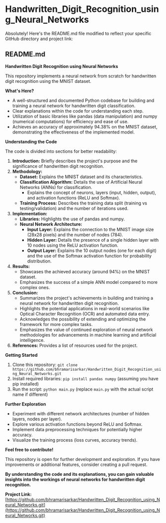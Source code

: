# Handwritten_Digit_Recognition_using_Neural_Networks
Absolutely! Here's the README.md file modified to reflect your specific GitHub directory and project link:

## README.md

**Handwritten Digit Recognition using Neural Networks**

This repository implements a neural network from scratch for handwritten digit recognition using the MNIST dataset. 

**What's Here?**

* A well-structured and documented Python codebase for building and training a neural network for handwritten digit classification. 
* Clear explanations within the code for understanding each step.
* Utilization of basic libraries like pandas (data manipulation) and numpy (numerical computations) for efficiency and ease of use.
* Achieves an accuracy of approximately 94.38% on the MNIST dataset, demonstrating the effectiveness of the implemented model.

**Understanding the Code**

The code is divided into sections for better readability:

1. **Introduction:** Briefly describes the project's purpose and the significance of handwritten digit recognition.
2. **Methodology:**
    * **Dataset:** Explains the MNIST dataset and its characteristics.
    * **Classification Algorithm:** Details the use of Artificial Neural Networks (ANNs) for classification. 
        * Explains the concept of neurons, layers (input, hidden, output), and activation functions (ReLU and Softmax).
    * **Training Process:** Describes the training data split (training vs testing/validation) and the number of iterations used.
3. **Implementation:**
    * **Libraries:**  Highlights the use of pandas and numpy.
    * **Neural Network Architecture:**
        * **Input Layer:**  Explains the connection to the MNIST image size (28x28 pixels) and the number of nodes (784).
        * **Hidden Layer:**  Details the presence of a single hidden layer with 10 nodes using the ReLU activation function.
        * **Output Layer:** Explains the 10 output nodes (one for each digit) and the use of the Softmax activation function for probability distribution.
4. **Results:** 
    * Showcases the achieved accuracy (around 94%) on the MNIST dataset.
    * Emphasizes the success of a simple ANN model compared to more complex ones.
5. **Conclusion:**
    * Summarizes the project's achievements in building and training a neural network for handwritten digit recognition.
    * Highlights the potential applications in real-world scenarios like Optical Character Recognition (OCR) and automated data entry.
    * Acknowledges the possibility of extending and optimizing the framework for more complex tasks.
    * Emphasizes the value of continued exploration of neural network methodologies for advancements in machine learning and artificial intelligence.
6. **References:** Provides a list of resources used for the project.

**Getting Started**

1. Clone this repository: `git clone https://github.com/bhramarisarkar/Handwritten_Digit_Recognition_using_Neural_Networks.git`
2. Install required libraries: `pip install pandas numpy` (assuming you have pip installed)
3. Run the script: `python main.py` (replace `main.py` with the actual script name if different)

**Further Exploration**

* Experiment with different network architectures (number of hidden layers, nodes per layer).
* Explore various activation functions beyond ReLU and Softmax.
* Implement data preprocessing techniques for potentially higher accuracy.
* Visualize the training process (loss curves, accuracy trends).

**Feel free to contribute!**

This repository is open for further development and exploration. If you have improvements or additional features, consider creating a pull request.

**By understanding the code and its explanations, you can gain valuable insights into the workings of neural networks for handwritten digit recognition.**

**Project Link:**  [https://github.com/bhramarisarkar/Handwritten_Digit_Recognition_using_Neural_Networks.git](https://github.com/bhramarisarkar/Handwritten_Digit_Recognition_using_Neural_Networks.git)
